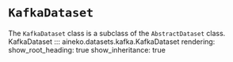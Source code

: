 # `KafkaDataset`

The `KafkaDataset` class is a subclass of the `AbstractDataset` class.
KafkaDataset
::: aineko.datasets.kafka.KafkaDataset
    rendering:
        show_root_heading: true
        show_inheritance: true